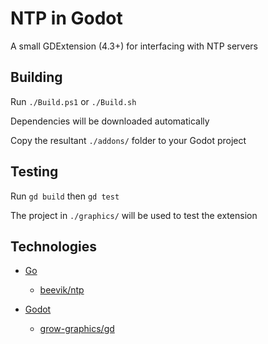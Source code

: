 # NTP in Godot

A small GDExtension (4.3+) for interfacing with NTP servers

## Building

Run `./Build.ps1` or `./Build.sh`

Dependencies will be downloaded automatically

Copy the resultant `./addons/` folder to your Godot project

## Testing

Run `gd build` then `gd test`

The project in `./graphics/` will be used to test the extension

## Technologies

- [Go](https://go.dev/dl)

  - [beevik/ntp](https://github.com/beevik/ntp)

- [Godot](https://godotengine.org/download)

  - [grow-graphics/gd](https://github.com/grow-graphics/gd)